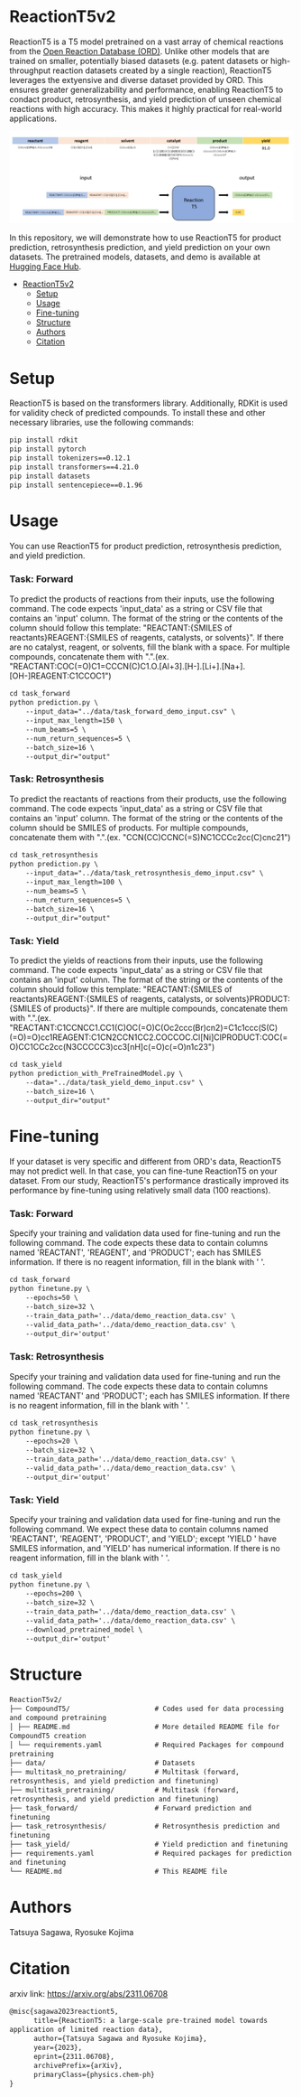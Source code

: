 # ReactionT5v2
ReactionT5 is a T5 model pretrained on a vast array of chemical reactions from the [Open Reaction Database (ORD)](https://github.com/open-reaction-database/ord-data). Unlike other models that are trained on smaller, potentially biased datasets (e.g. patent datasets or high-throughput reaction datasets created by a single reaction), ReactionT5 leverages the extyensive and diverse dataset provided by ORD. This ensures greater generalizability and performance, enabling ReactionT5 to condact product, retrosynthesis, and yield prediction of unseen chemical reactions with high accuracy. This makes it highly practical for real-world applications.

![model image](https://github.com/sagawatatsuya/ReactionT5/blob/main/model-image.png)


In this repository, we will demonstrate how to use ReactionT5 for product prediction, retrosynthesis prediction, and yield prediction on your own datasets. The pretrained models, datasets, and demo is available at [Hugging Face Hub](https://huggingface.co/sagawa).


- [ReactionT5v2](#reactiont5v2)  
  - [Setup](#setup)  
  - [Usage](#usage)  
  - [Fine-tuning](#fine-tuning)  
  - [Structure](#structure) 
  - [Authors](#authors)
  - [Citation](#citation)  


# Setup
ReactionT5 is based on the transformers library. Additionally, RDKit is used for validity check of predicted compounds. To install these and other necessary libraries, use the following commands:
```
pip install rdkit
pip install pytorch
pip install tokenizers==0.12.1
pip install transformers==4.21.0
pip install datasets
pip install sentencepiece==0.1.96
```


# Usage
You can use ReactionT5 for product prediction, retrosynthesis prediction, and yield prediction.

### Task: Forward
To predict the products of reactions from their inputs, use the following command. The code expects 'input_data' as a string or CSV file that contains an 'input' column. The format of the string or the contents of the column should follow this template: "REACTANT:{SMILES of reactants}REAGENT:{SMILES of reagents, catalysts, or solvents}". If there are no catalyst, reagent, or solvents, fill the blank with a space. For multiple compounds, concatenate them with ".".(ex. "REACTANT:COC(=O)C1=CCCN(C)C1.O.\[Al+3].\[H-].\[Li+].\[Na+].\[OH-]REAGENT:C1CCOC1")
```
cd task_forward
python prediction.py \
    --input_data="../data/task_forward_demo_input.csv" \
    --input_max_length=150 \
    --num_beams=5 \
    --num_return_sequences=5 \
    --batch_size=16 \
    --output_dir="output"
```

### Task: Retrosynthesis
To predict the reactants of reactions from their products, use the following command. The code expects 'input_data' as a string or CSV file that contains an 'input' column. The format of the string or the contents of the column should be SMILES of products. For multiple compounds, concatenate them with ".".(ex. "CCN(CC)CCNC(=S)NC1CCCc2cc(C)cnc21")
```
cd task_retrosynthesis
python prediction.py \
    --input_data="../data/task_retrosynthesis_demo_input.csv" \
    --input_max_length=100 \
    --num_beams=5 \
    --num_return_sequences=5 \
    --batch_size=16 \
    --output_dir="output"
```

### Task: Yield
To predict the yields of reactions from their inputs, use the following command. The code expects 'input_data' as a string or CSV file that contains an 'input' column. The format of the string or the contents of the column should follow this template: "REACTANT:{SMILES of reactants}REAGENT:{SMILES of reagents, catalysts, or solvents}PRODUCT:{SMILES of products}". If there are multiple compounds, concatenate them with ".".(ex. "REACTANT:C1CCNCC1.CC1(C)OC(=O)C(Oc2ccc(Br)cn2)=C1c1ccc(S(C)(=O)=O)cc1REAGENT:C1CN2CCN1CC2.COCCOC.Cl[Ni]ClPRODUCT:COC(=O)CC1CCc2cc(N3CCCCC3)cc3[nH]c(=O)c(=O)n1c23")
```
cd task_yield
python prediction_with_PreTrainedModel.py \
    --data="../data/task_yield_demo_input.csv" \
    --batch_size=16 \
    --output_dir="output"
```


# Fine-tuning
If your dataset is very specific and different from ORD's data, ReactionT5 may not predict well. In that case, you can fine-tune ReactionT5 on your dataset. From our study, ReactionT5's performance drastically improved its performance by fine-tuning using relatively small data (100 reactions).

### Task: Forward
Specify your training and validation data used for fine-tuning and run the following command. The code expects these data to contain columns named 'REACTANT', 'REAGENT', and 'PRODUCT'; each has SMILES information. If there is no reagent information, fill in the blank with ' '.
```
cd task_forward
python finetune.py \
    --epochs=50 \
    --batch_size=32 \
    --train_data_path='../data/demo_reaction_data.csv' \
    --valid_data_path='../data/demo_reaction_data.csv' \
    --output_dir='output'
```

### Task: Retrosynthesis
Specify your training and validation data used for fine-tuning and run the following command. The code expects these data to contain columns named 'REACTANT' and 'PRODUCT'; each has SMILES information. If there is no reagent information, fill in the blank with ' '.
```
cd task_retrosynthesis
python finetune.py \
    --epochs=20 \
    --batch_size=32 \
    --train_data_path='../data/demo_reaction_data.csv' \
    --valid_data_path='../data/demo_reaction_data.csv' \
    --output_dir='output'
```

### Task: Yield
Specify your training and validation data used for fine-tuning and run the following command. We expect these data to contain columns named 'REACTANT', 'REAGENT', 'PRODUCT', and 'YIELD'; except 'YIELD ' have SMILES information, and 'YIELD' has numerical information. If there is no reagent information, fill in the blank with ' '.
```
cd task_yield
python finetune.py \
    --epochs=200 \
    --batch_size=32 \
    --train_data_path='../data/demo_reaction_data.csv' \
    --valid_data_path='../data/demo_reaction_data.csv' \
    --download_pretrained_model \
    --output_dir='output'
```

# Structure
```
ReactionT5v2/  
├── CompoundT5/                     # Codes used for data processing and compound pretraining  
│ ├── README.md                     # More detailed README file for CompoundT5 creation  
│ └── requirements.yaml             # Required Packages for compound pretraining  
├── data/                           # Datasets  
├── multitask_no_pretraining/       # Multitask (forward, retrosynthesis, and yield prediction and finetuning)  
├── multitask_pretraining/          # Multitask (forward, retrosynthesis, and yield prediction and finetuning)  
├── task_forward/                   # Forward prediction and finetuning  
├── task_retrosynthesis/            # Retrosynthesis prediction and finetuning  
├── task_yield/                     # Yield prediction and finetuning  
├── requirements.yaml               # Required packages for prediction and finetuning  
└── README.md                       # This README file  
```


# Authors
Tatsuya Sagawa, Ryosuke Kojima

# Citation
arxiv link: https://arxiv.org/abs/2311.06708
```
@misc{sagawa2023reactiont5,  
      title={ReactionT5: a large-scale pre-trained model towards application of limited reaction data}, 
      author={Tatsuya Sagawa and Ryosuke Kojima},  
      year={2023},  
      eprint={2311.06708},  
      archivePrefix={arXiv},  
      primaryClass={physics.chem-ph}  
}
```